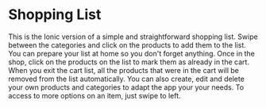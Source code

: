 # Shopping List
This is the Ionic version of a simple and straightforward shopping list. Swipe between the categories and click on the products to add them to the list. You can prepare your list at home so you don't forget anything. Once in the shop, click on the products on the list to mark them as already in the cart. When you exit the cart list, all the products that were in the cart will be removed from the list automatically. You can also create, edit and delete your own products and categories to adapt the app your your needs. To access to more options on an item, just swipe to left.